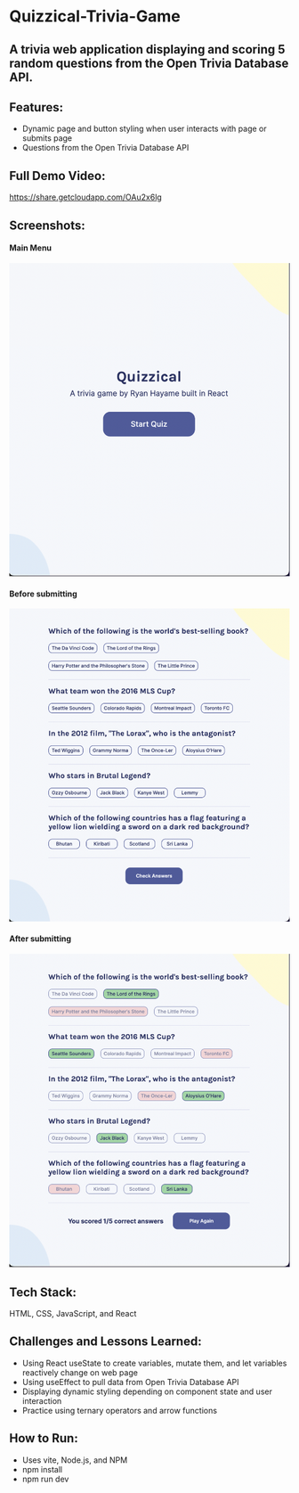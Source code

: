 # Quizzical-Trivia-Game
## A trivia web application displaying and scoring 5 random questions from the Open Trivia Database API.

## Features:
- Dynamic page and button styling when user interacts with page or submits page
- Questions from the Open Trivia Database API

## Full Demo Video:
https://share.getcloudapp.com/OAu2x6lg

## Screenshots:
#### Main Menu
![](/screenshots/1.png)

#### Before submitting
![](/screenshots/2.png)

#### After submitting
![](/screenshots/3.png)

## Tech Stack:
HTML, CSS, JavaScript, and React

## Challenges and Lessons Learned:
- Using React useState to create variables, mutate them, and let variables reactively change on web page
- Using useEffect to pull data from Open Trivia Database API
- Displaying dynamic styling depending on component state and user interaction
- Practice using ternary operators and arrow functions

## How to Run:
- Uses vite, Node.js, and NPM
- npm install
- npm run dev
